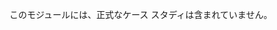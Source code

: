 ﻿---
casestudy:
    title: '正式なケース スタディはありません'
    module: 'モジュール 5: データ統合ソリューションを設計する'
---
このモジュールには、正式なケース スタディは含まれていません。 
